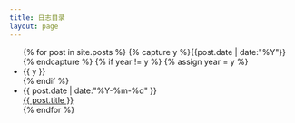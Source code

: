 ```yaml
---
title: 日志目录
layout: page
---
```


<ul class="listing">
{% for post in site.posts %}
  {% capture y %}{{post.date | date:"%Y"}}{% endcapture %}
  {% if year != y %}
    {% assign year = y %}
    <li class="listing-seperator">{{ y }}</li>
  {% endif %}
  <li class="listing-item">
<div class="item">
   <div class="date" > <time datetime="{{ post.date | date:"%Y-%m-%d" }}">{{ post.date | date:"%Y-%m-%d" }}</time></div>
    <div class="title" > <a href="{{ site.url }}{{ post.url }}" title="{{ post.title }}">{{ post.title }}</a></div>
</div>
  </li>
{% endfor %}
</ul>

